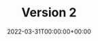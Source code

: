 ---
id: "v2"
title : "Version 2"
description: "Fabulous v2"
lead: ""
date: 2022-03-31T00:00:00+00:00
lastmod: 2022-03-31T00:00:00+00:00
draft: false
images: []
---